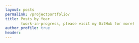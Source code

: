 ```yaml
---
layout: posts
permalink: /projectportfolio/
title: Posts by Year   
       (work-in-progress, please visit my GitHub for more)
author_profile: true
header:
---
```

